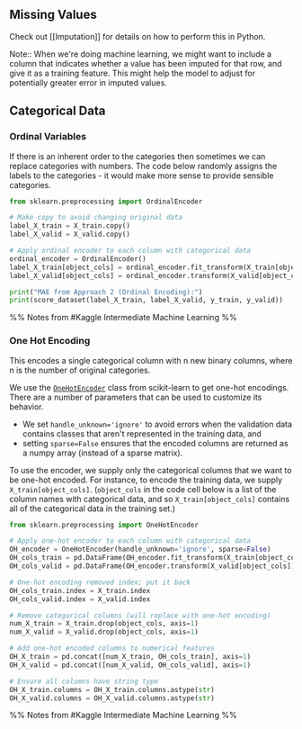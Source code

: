 
## Missing Values

Check out [[Imputation]] for details on how to perform this in Python.

Note:: When we're doing machine learning, we might want to include a column that indicates whether a value has been imputed for that row, and give it as a training feature. 
This might help the model to adjust for potentially greater error in imputed values.

## Categorical Data

### Ordinal Variables

If there is an inherent order to the categories then sometimes we can replace categories with numbers. 
The code below randomly assigns the labels to the categories - it would make more sense to provide sensible categories.

``` Python
from sklearn.preprocessing import OrdinalEncoder

# Make copy to avoid changing original data 
label_X_train = X_train.copy()
label_X_valid = X_valid.copy()

# Apply ordinal encoder to each column with categorical data
ordinal_encoder = OrdinalEncoder()
label_X_train[object_cols] = ordinal_encoder.fit_transform(X_train[object_cols])
label_X_valid[object_cols] = ordinal_encoder.transform(X_valid[object_cols])

print("MAE from Approach 2 (Ordinal Encoding):") 
print(score_dataset(label_X_train, label_X_valid, y_train, y_valid))
```
%% Notes from #Kaggle Intermediate Machine Learning %%
### One Hot Encoding

This encodes a single categorical column with n new binary columns, where n is the number of original categories. 

We use the [`OneHotEncoder`](https://scikit-learn.org/stable/modules/generated/sklearn.preprocessing.OneHotEncoder.html) class from scikit-learn to get one-hot encodings. There are a number of parameters that can be used to customize its behavior.

- We set `handle_unknown='ignore'` to avoid errors when the validation data contains classes that aren't represented in the training data, and
- setting `sparse=False` ensures that the encoded columns are returned as a numpy array (instead of a sparse matrix).

To use the encoder, we supply only the categorical columns that we want to be one-hot encoded. For instance, to encode the training data, we supply `X_train[object_cols]`. (`object_cols` in the code cell below is a list of the column names with categorical data, and so `X_train[object_cols]` contains all of the categorical data in the training set.)

``` Python
from sklearn.preprocessing import OneHotEncoder

# Apply one-hot encoder to each column with categorical data
OH_encoder = OneHotEncoder(handle_unknown='ignore', sparse=False)
OH_cols_train = pd.DataFrame(OH_encoder.fit_transform(X_train[object_cols]))
OH_cols_valid = pd.DataFrame(OH_encoder.transform(X_valid[object_cols]))

# One-hot encoding removed index; put it back
OH_cols_train.index = X_train.index
OH_cols_valid.index = X_valid.index

# Remove categorical columns (will replace with one-hot encoding)
num_X_train = X_train.drop(object_cols, axis=1)
num_X_valid = X_valid.drop(object_cols, axis=1)

# Add one-hot encoded columns to numerical features
OH_X_train = pd.concat([num_X_train, OH_cols_train], axis=1)
OH_X_valid = pd.concat([num_X_valid, OH_cols_valid], axis=1)

# Ensure all columns have string type
OH_X_train.columns = OH_X_train.columns.astype(str)
OH_X_valid.columns = OH_X_valid.columns.astype(str)
```

%% Notes from #Kaggle Intermediate Machine Learning %%